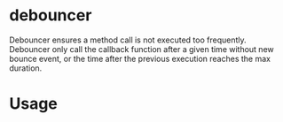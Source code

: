 # debouncer
Debouncer ensures a method call is not executed too frequently. Debouncer only call the callback function after a given time without new bounce event, or the time after the previous execution reaches the max duration.

# Usage



